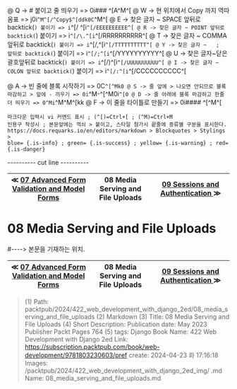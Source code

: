 
@ Q -> # 붙이고 줄 띄우기 => 0i### ^[A^M^[
@ W -> 현 위치에서 Copy 까지 역따옴표 => j0i```^M^[/^Copy$^[ddk0C```^M^[
@ E -> 찾은 글자 ~ SPACE 앞뒤로 backtick(`) 붙이기 => i`^[/ ^[i`^[/EEEEEEEEEE^[
@ R -> 찾은 글자 ~ POINT 앞뒤로 backtick(`) 붙이기 => i`^[/\.^[i`^[/RRRRRRRRRR^[
@ T -> 찾은 글자 ~ COMMA 앞뒤로 backtick(`) 붙이기 => i`^[/,^[i`^[/TTTTTTTTTT^[
@ Y -> 찾은 글자 ~   ;   앞뒤로 backtick(`) 붙이기 => i`^[/;^[i`^[/YYYYYYYYYY^[
@ U -> 찾은 글자~닫은괄호앞뒤로 backtick(`) 붙이기 => i`^[/)^[i`^[/UUUUUUUUUU^[
@ I -> 찾은 글자 ~ COLON 앞뒤로 backtick(`) 붙이기 => i`^[/:^[i`^[/CCCCCCCCCC^[

@ A -> 빈 줄에 블록 시작하기 => 0C```^[^Mk0
@ S -> 줄 앞에 > 나오면 안되므로 블록 마감하고 > 앞에 - 끼우기 => 0i```^M-^[^M0i```^[0
@ D -> 줄 아래에 블록 마감하고 한줄 더 띄우기 => 0^Mi```^M^M^[kk
@ F -> 이 줄을 타이틀로 만들기 => 0i#### ^[^M^[

    마크다운 입력시 vi 커맨드 표시 ; (^[)=Ctrl+[ ; (^M)=Ctrl+M
    인용구 작성시 ; 본문앞에는 꺽쇠 > 붙이고, 스타일 첨가시 끝줄에 종류별 구분을 표시한다.
    https://docs.requarks.io/en/editors/markdown > Blockquotes > Stylings >
    blue= {.is-info} ; green= {.is-success} ; yellow= {.is-warning} ; red= {.is-danger}

---------- cut line ----------

| ≪ [ 07 Advanced Form Validation and Model Forms ](/packtpub/2024/422_web_development_with_django_2ed/07_advanced_form_validation_and_model_forms) | 08 Media Serving and File Uploads | [ 09 Sessions and Authentication ](/packtpub/2024/422_web_development_with_django_2ed/09_sessions_and_authentication) ≫ |
|:----:|:----:|:----:|

# 08 Media Serving and File Uploads
#----> 본문을 기재하는 위치.



| ≪ [ 07 Advanced Form Validation and Model Forms ](/packtpub/2024/422_web_development_with_django_2ed/07_advanced_form_validation_and_model_forms) | 08 Media Serving and File Uploads | [ 09 Sessions and Authentication ](/packtpub/2024/422_web_development_with_django_2ed/09_sessions_and_authentication) ≫ |
|:----:|:----:|:----:|

> (1) Path: packtpub/2024/422_web_development_with_django_2ed/08_media_serving_and_file_uploads
> (2) Markdown
> (3) Title: 08 Media Serving and File Uploads
> (4) Short Description: Publication date: May 2023 Publisher Packt Pages 764
> (5) tags: Django
> Book Name: 422 Web Development with Django 2ed
> Link: https://subscription.packtpub.com/book/web-development/9781803230603/pref
> create: 2024-04-23 화 17:16:18
> Images: /packtpub/2024/422_web_development_with_django_2ed_img/
> .md Name: 08_media_serving_and_file_uploads.md


